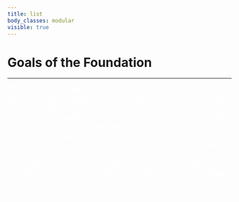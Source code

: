 ```yaml
---
title: list
body_classes: modular
visible: true
---
```


# Goals of the Foundation
---

<font size="4" face="verdana" color="white">Reaching out to decision-makers and thought-leaders in each category, globally.</font> 
<font size="4" face="verdana" color="white"> Managing a core development team to keep NEM technology focused on the needs of all these users.</font>
<font size="4" face="verdana" color="white"> Partnering with businesses and organizations to create off-the-shelf applications that other businesses can use immediately.</font>
<font size="4" face="verdana" color="white"> Building a grassroots community of evangelists and adopters.</font>
<font size="4" face="verdana" color="white"> Running a consulting division to help new NEM-based projects thrive.</font>
<font size="4" face="verdana" color="white"> Creating a center of excellence for the development of the technology</font>
<font size="4" face="verdana" color="white"> Organizing events and making its presence at technology conventions.</font>
<font size="4" face="verdana" color="white"> Incubating and promoting new ventures that make use of the technology.</font>
<font size="4" face="verdana" color="white"> Providing scholarships and internships for bright minds interested in the technology.</font>